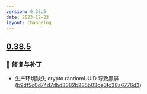 ```yaml
---
version: 0.38.5
date: 2023-12-23
layout: changelog
---
```

## [0.38.5](#0.38.5)
### 🐛 修复与补丁

- 生产环境缺失 crypto.randomUUID 导致黑屏 ([b9df5c0d74d7dbd3382b235b03de3fc38a6776d3](https://github.com/Voxelum/x-minecraft-launcher/commit/b9df5c0d74d7dbd3382b235b03de3fc38a6776d3))
